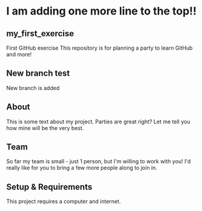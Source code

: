 # I am adding one more line to the top!!
## my_first_exercise
First GitHub exercise
This repository is for planning a party to learn GitHub and more!

## New branch test
New branch is added

## About
This is some text about my project.
Parties are great right? Let me tell you how mine will be the very best.

## Team
So far my team is small - just 1 person, but I'm willing to work with you!
I'd really like for you to bring a few more people along to join in.

## Setup & Requirements
This project requires a computer and internet.
